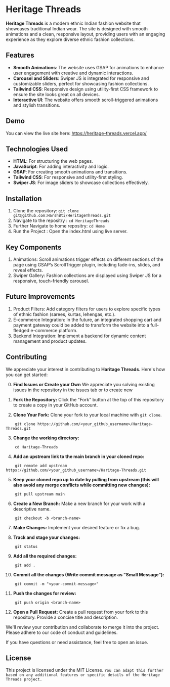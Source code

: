 # Heritage Threads

**Heritage Threads** is a modern ethnic Indian fashion website that showcases traditional Indian wear. The site is designed with smooth animations and a clean, responsive layout, providing users with an engaging experience as they explore diverse ethnic fashion collections.

## Features

- **Smooth Animations**: The website uses GSAP for animations to enhance user engagement with creative and dynamic interactions.
- **Carousel and Sliders**: Swiper JS is integrated for responsive and customizable sliders, perfect for showcasing fashion collections.
- **Tailwind CSS**: Responsive design using utility-first CSS framework to ensure the site looks great on all devices.
- **Interactive UI**: The website offers smooth scroll-triggered animations and stylish transitions.

## Demo

You can view the live site here: https://heritage-threads.vercel.app/

## Technologies Used

- **HTML**: For structuring the web pages.
- **JavaScript**: For adding interactivity and logic.
- **GSAP**: For creating smooth animations and transitions.
- **Tailwind CSS**: For responsive and utility-first styling.
- **Swiper JS**: For image sliders to showcase collections effectively.

## Installation

1. Clone the repository: `git clone git@github.com:HarshBti/HeritageThreads.git`
2. Navigate to the repositry : `cd HeritageThreads`
3. Further Navigate to home repositry: `cd Home`
4. Run the Project : Open the index.html using live server.

## Key Components 

1. Animations: Scroll animations trigger effects on different sections of the page using GSAP’s ScrollTrigger plugin, including fade-ins, slides, and reveal effects.
2. Swiper Gallery: Fashion collections are displayed using Swiper JS for a responsive, touch-friendly carousel.

## Future Improvements

1. Product Filters: Add category filters for users to explore specific types of ethnic fashion (sarees, kurtas, lehengas, etc.).
2. E-commerce Integration: In the future, an integrated shopping cart and payment gateway could be added to transform the website into a full-fledged e-commerce platform.
3. Backend Integration: Implement a backend for dynamic content management and product updates.

## Contributing

We appreciate your interest in contributing to **Haritage Threads**. Here's how you can get started:


0. **Find Issues or Create your Own** We appreciate you solving existing issues in the repository in the issues tab or to create new

1. **Fork the Repository:** Click the "Fork" button at the top of this repository to create a copy in your GitHub account.


2. **Clone Your Fork:** Clone your fork to your local machine with `git clone`.
```
    git clone https://github.com/<your_github_username>/Haritage-Threads.git
```
3. **Change the working directory:**  
``` 
    cd Haritage-Threads
```
4. **Add an upstream link to the main branch in your cloned repo:**
```
    git remote add upstream https://github.com/<your_github_username>/Haritage-Threads.git
```
5. **Keep your cloned repo up to date by pulling from upstream (this will also avoid any merge conflicts while committing new changes):**
```
    git pull upstream main
```
6. **Create a New Branch:** Make a new branch for your work with a descriptive name.
```
    git checkout -b <branch-name>
```
7. **Make Changes:** Implement your desired feature or fix a bug.

8. **Track and stage your changes:**
```
    git status
```
9. **Add all the required changes:**
```
    git add .
```
10. **Commit all the changes (Write commit message as "Small Message"):**
```
    git commit -m "<your-commit-message>"
```
11. **Push the changes for review:**
```
    git push origin <branch-name>
```
12. **Open a Pull Request:** Create a pull request from your fork to this repository. Provide a concise title and description.

We'll review your contribution and collaborate to merge it into the project. Please adhere to our code of conduct and guidelines.

If you have questions or need assistance, feel free to open an issue.

## License

This project is licensed under the MIT License.
`You can adapt this further based on any additional features or specific details of the Heritage Threads project.`
